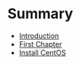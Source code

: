 # Summary

* [Introduction](README.md)
* [First Chapter](chapter1.md)
* [Install CentOS](Centos/Install.md)
